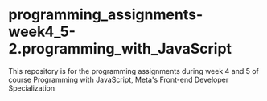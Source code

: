 # programming_assignments-week4_5-2.programming_with_JavaScript
This repository is for the programming assignments during week 4 and 5 of course Programming with JavaScript, Meta's Front-end Developer Specialization
